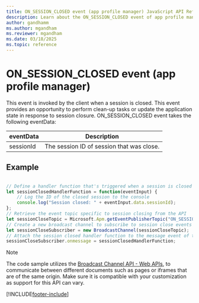 ```yaml
---
title: ON_SESSION_CLOSED event (app profile manager) JavaScript API Reference
description: Learn about the ON_SESSION_CLOSED event of app profile manager in Customer Service workspace.
author: gandhamm
ms.author: mgandham
ms.reviewer: mgandham
ms.date: 03/18/2025
ms.topic: reference
---
```


# ON_SESSION_CLOSED event (app profile manager)


This event is invoked by the client when a session is closed. This event provides an opportunity to perform clean-up tasks or update the application state in response to session closure. ON_SESSION_CLOSED event takes the following eventData:
 


| eventData            | Description  | 
|------------------|----------|
|sessionId         | The session ID of session that was close.  | 



## Example


```JavaScript

// Define a handler function that's triggered when a session is closed
let sessionClosedHandlerFunction = function(eventInput) {
    // Log the ID of the closed session to the console
    console.log("Session closed: " + eventInput.data.sessionId);
};
// Retrieve the event topic specific to session closing from the API
let sessionCloseTopic = Microsoft.Apm.getEventPublisherTopic("ON_SESSION_CLOSED");
// Create a new broadcast channel to subscribe to session close events
let sessionCloseSubscriber = new BroadcastChannel(sessionCloseTopic);
// Attach the session closed handler function to the message event of the subscriber
sessionCloseSubscriber.onmessage = sessionClosedHandlerFunction;

```

> [!NOTE]
> The code sample utilizes the [Broadcast Channel API - Web APIs](https://developer.mozilla.org/en-US/docs/Web/API/Broadcast_Channel_API), to communicate between different documents such as pages or iframes that are of the same origin. Make sure it is compatible with your customization as support for this API can vary.


[!INCLUDE[footer-include](../../../../includes/footer-banner.md)]